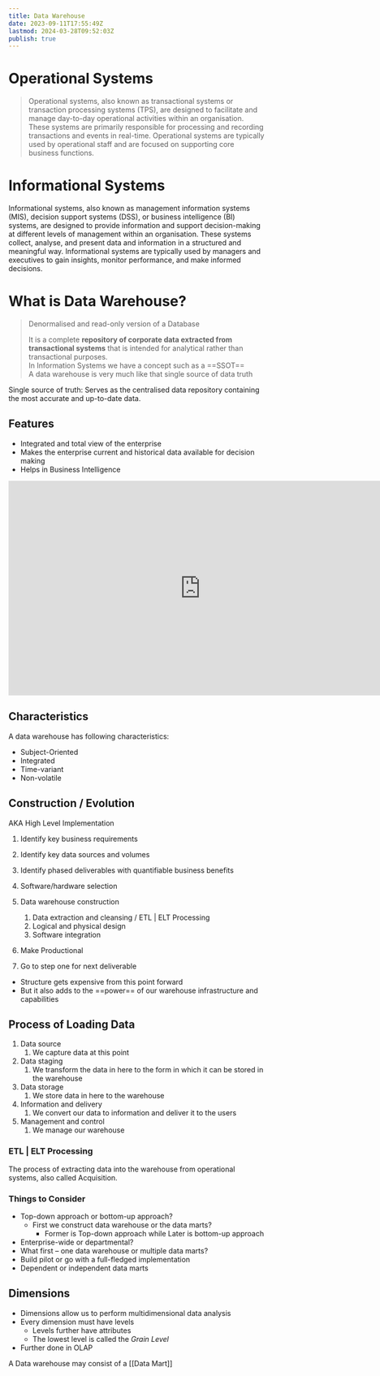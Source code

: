 ```yaml
---
title: Data Warehouse
date: 2023-09-11T17:55:49Z
lastmod: 2024-03-28T09:52:03Z
publish: true
---
```


# Operational Systems

> Operational systems, also known as transactional systems or transaction processing systems (TPS), are designed to facilitate and manage day-to-day operational activities within an organisation. These systems are primarily responsible for processing and recording transactions and events in real-time. Operational systems are typically used by operational staff and are focused on supporting core business functions.

# Informational Systems

Informational systems, also known as management information systems (MIS), decision support systems (DSS), or business intelligence (BI) systems, are designed to provide information and support decision-making at different levels of management within an organisation. These systems collect, analyse, and present data and information in a structured and meaningful way. Informational systems are typically used by managers and executives to gain insights, monitor performance, and make informed decisions.

# What is Data Warehouse?

> Denormalised and read-only version of a Database
> 
> It is a complete **repository of corporate data extracted from transactional systems** that is intended for analytical rather than transactional purposes.  
> In Information Systems we have a concept such as a ==SSOT==  
> A data warehouse is very much like that single source of data truth

Single source of truth: Serves as the centralised data repository containing the most accurate and up-to-date data.

## Features

* Integrated and total view of the enterprise
* Makes the enterprise current and historical data available for decision making
* Helps in Business Intelligence

<iframe sandbox="allow-forms allow-presentation allow-same-origin allow-scripts allow-modals" src="https://www.youtube.com/embed/AHR_7jFCMeY?feature=oembed" data-src="" border="0" frameborder="no" framespacing="0" allowfullscreen="true" style="width: 756px; height: 423px;"></iframe>

## Characteristics

A data warehouse has following characteristics:

- Subject-Oriented
- Integrated
- Time-variant
- Non-volatile

## Construction / Evolution

AKA High Level Implementation

1. Identify key business requirements
2. Identify key data sources and volumes
3. Identify phased deliverables with quantifiable business benefits
4. Software/hardware selection
5. Data warehouse construction

    1. Data extraction and cleansing / ETL | ELT Processing
    2. Logical and physical design
    3. Software integration
6. Make Productional
7. Go to step one for next deliverable

- Structure gets expensive from this point forward
- But it also adds to the ==power== of our warehouse infrastructure and capabilities

## Process of Loading Data

1. Data source
   1. We capture data at this point
2. Data staging
   1. We transform the data in here to the form in which it can be stored in the warehouse
3. Data storage
   1. We store data in here to the warehouse
4. Information and delivery
   1. We convert our data to information and deliver it to the users
5. Management and control
   1. We manage our warehouse

### ETL | ELT Processing

The process of extracting data into the warehouse from operational systems, also called Acquisition.

### Things to Consider

- Top-down approach or bottom-up approach?
  - First we construct data warehouse or the data marts?
    - Former is Top-down approach while Later is bottom-up approach
- Enterprise-wide or departmental?
- What first – one data warehouse or multiple data marts?
- Build pilot or go with a full-fledged implementation
- Dependent or independent data marts

## Dimensions

- Dimensions allow us to perform multidimensional data analysis
- Every dimension must have levels
  - Levels further have attributes
  - The lowest level is called the *Grain Level*
- Further done in OLAP

A Data warehouse may consist of a [[Data Mart]]
